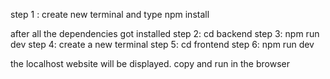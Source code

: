 step 1 :
create new terminal and type
npm install

after all the dependencies got installed
step 2:
cd backend 
step 3:
npm run dev
step 4:
create a new terminal
step 5:
cd frontend
step 6:
npm run dev

the localhost website will be displayed. copy and run in the browser

